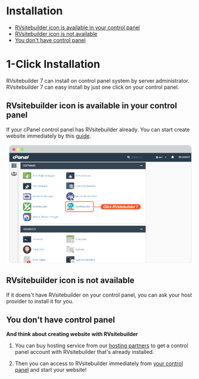 # Installation


- [RVsitebuilder icon is available in your control panel](#rvsitebuilder-icon-is-available-in-your-control-panel)
- [RVsitebuilder icon is not available](#rvsitebuilder-icon-is-not-available)
- [You don't have control panel](#you-dont-have-control-panel)

# 1-Click Installation

RVsitebuilder 7 can install on control panel system by server administrator. RVsitebuilder 7 can easy install by just one click on your control panel.

## RVsitebuilder icon is available in your control panel

If your cPanel control panel has RVsitebuilder already. You can start create website immediately by this [guide](website-design.md#create-a-new-site).

   ![image](images/website_template/img_create_newsite_01_cPanel.png)


## RVsitebuilder icon is not available

If it doens't have RVsitebuilder on your control panel, you can ask your host provider to install it for you.

## You don't have control panel

**And think about creating website with RVsitebuilder**

1. You can buy hosting service from our [hosting partners](https://rvsitebuilder.com/hosting-partner/) to get a control panel account with RVsitebuilder that's already installed.

2. Then you can access to RVsitebuilder immediately from [your control panel](website-design.md#create-a-new-site) and start your website!


